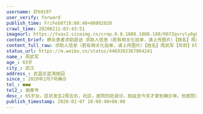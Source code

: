 ```yaml
---
username: 好69197
user_verify: forward
publish_time: FriFeb0718:00:40+08002020
crawl_time: 20200211-03:43:51
imageurl: https://tvax2.sinaimg.cn/crop.0.0.1080.1080.180/007Zqvrvly8g8f0l52bjij30u00u0abt.jpg?KID=imgbed,tva&Expires=1581373903&ssig=VvhOHUqX0r,http://n.sinaimg.cn/photo/5213b46e/20181127/timeline_card_small_super_default.png,https://wx4.sinaimg.cn/orj360/007Zqvrvgy1gbnzqf6unsj30u0140adt.jpg,https://wx2.sinaimg.cn/orj360/007Zqvrvgy1gbnzqfjnz2j30u0140djc.jpg
content_brief: 肺炎患者求助超话 求助人信息（若有相关化验单，请上传图片）【姓名】周武军【年龄】65岁【所在城市】武汉【所在小区、社区】武昌区蓝湾俊园【患病时间】2020年2月7号确诊【联系方式】●●●【其他紧急联系人】谢青岑【病情描述】 65岁  女。症状发生2周左右，社区，医院四处就诊，拖 ...全文
content_full_raw: 求助人信息（若有相关化验单，请上传图片）【姓名】周武军【年龄】65岁【所在城市】武汉【所在小区、社区】武昌区蓝湾俊园【患病时间】2020年2月7号确诊【联系方式】●●●【其他紧急联系人】谢青岑【病情描述】65岁女。症状发生2周左右，社区，医院四处就诊，拖延至今天才拿到确诊单。但医院没有床位，仍然拒绝收治。老人家年纪大，经不起几头跑折腾，也是传染源。
status_url: https://m.weibo.cn/status/4469392367064241
name_: 周武军
age_: 65岁
city_: 武汉
address_: 武昌区蓝湾俊园
since_: 2020年2月7号确诊
tel_: ●●●
tel2_: 谢青岑
desc_: 65岁女。症状发生2周左右，社区，医院四处就诊，拖延至今天才拿到确诊单。但医院没有床位，仍然拒绝收治。老人家年纪大，经不起几头跑折腾，也是传染源。
publish_timestamp: 2020-02-07 18:00:40+08:00
---
```

